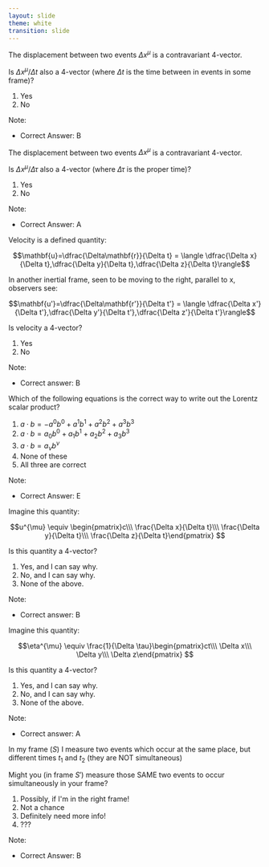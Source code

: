 ```yaml
---
layout: slide
theme: white
transition: slide
---
```



<section data-markdown>

The displacement between two events $\Delta x^{\mu}$ is a contravariant 4-vector.

Is $\Delta x^{\mu}/\Delta t$ also a 4-vector (where $\Delta t$ is the time between in events in some frame)?

1. Yes
2. No

Note:
* Correct Answer: B

</section>

<section data-markdown>

The displacement between two events $\Delta x^{\mu}$ is a contravariant 4-vector.

Is $\Delta x^{\mu}/\Delta \tau$ also a 4-vector (where $\Delta \tau$ is the proper time)?

1. Yes
2. No

Note:
* Correct Answer: A

</section>

<section data-markdown>

Velocity is a defined quantity:

$$\mathbf{u}=\dfrac{\Delta\mathbf{r}}{\Delta t} = \langle \dfrac{\Delta x}{\Delta t},\dfrac{\Delta y}{\Delta t},\dfrac{\Delta z}{\Delta t}\rangle$$

In another inertial frame, seen to be moving to the right, parallel to x, observers see:

$$\mathbf{u'}=\dfrac{\Delta\mathbf{r'}}{\Delta t'} = \langle \dfrac{\Delta x'}{\Delta t'},\dfrac{\Delta y'}{\Delta t'},\dfrac{\Delta z'}{\Delta t'}\rangle$$

Is velocity a 4-vector?
1. Yes
2. No

Note:
* Correct answer: B
</section>

<section data-markdown>

Which of the following equations is the correct way to write out the Lorentz scalar product?

1. $a \cdot b = -a^0b^0 + a^1b^1 + a^2b^2 + a^3b^3$
2. $a \cdot b = a_0b^0 + a_1b^1 + a_2b^2 + a_3b^3$
3. $a \cdot b = a_{\nu}b^{\nu}$
4. None of these
5. All three are correct

Note:
* Correct Answer: E

</section>

<section data-markdown>

Imagine this quantity:

$$u^{\mu} \equiv \begin{pmatrix}c\\\ \frac{\Delta x}{\Delta t}\\\ \frac{\Delta y}{\Delta t}\\\ \frac{\Delta z}{\Delta t}\end{pmatrix}
$$

Is this quantity a 4-vector?

1. Yes, and I can say why.
2. No, and I can say why.
3. None of the above.

Note:
* Correct answer: B
</section>

<section data-markdown>

Imagine this quantity:

$$\eta^{\mu} \equiv \frac{1}{\Delta \tau}\begin{pmatrix}ct\\\ \Delta x\\\ \Delta y\\\ \Delta z\end{pmatrix}
$$

Is this quantity a 4-vector?

1. Yes, and I can say why.
2. No, and I can say why.
3. None of the above.

Note:
* Correct answer: A
</section>

<section data-markdown>

In my frame ($S$) I measure two events which occur at the same place, but different times $t_1$ and $t_2$ (they are NOT simultaneous)

Might you (in frame $S'$) measure those SAME two events to occur simultaneously in your frame?

1. Possibly, if I'm in the right frame!
2. Not a chance
3. Definitely need more info!
4. ???

Note:
* Correct Answer: B

</section>
